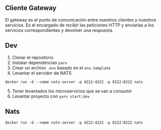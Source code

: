## Cliente Gateway
El gateway es el punto de comunicación entre nuestros clientes y nuestros servicios. Es el encargado de recibir las peticiones HTTP y enviarlas a los servicios correspondientes y devolver una respuesta.


## Dev

1. Clonar el repositorio
2. Instalar dependencias `yarn`
3. Crear un archivo `.env` basado en el `env.template`
4. Levantar el servidor de NATS
```
docker run -d --name nats-server -p 4222:4222 -p 8222:8222 nats
```
5. Tener levantados los microservicios  que se van a consumir
6. Levantar proyecto con `yarn start:dev`



## Nats
```
docker run -d --name nats-server -p 4222:4222 -p 8222:8222 nats
```